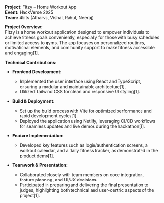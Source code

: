 **Project:** Fitzy – Home Workout App  
**Event:** HackVerse 2025  
**Team:** 4bits (Atharva, Vishal, Rahul, Neeraj)

**Project Overview:**  
Fitzy is a home workout application designed to empower individuals to achieve fitness goals conveniently, especially for those with busy schedules or limited access to gyms. The app focuses on personalized routines, motivational elements, and community support to make fitness accessible and engaging[1].

**Technical Contributions:**

- **Frontend Development:**  
  - Implemented the user interface using React and TypeScript, ensuring a modular and maintainable architecture[1].
  - Utilized Tailwind CSS for clean and responsive UI styling[1].

- **Build & Deployment:**  
  - Set up the build process with Vite for optimized performance and rapid development cycles[1].
  - Deployed the application using Netlify, leveraging CI/CD workflows for seamless updates and live demos during the hackathon[1].

- **Feature Implementation:**  
  - Developed key features such as login/authentication screens, a workout calendar, and a daily fitness tracker, as demonstrated in the product demo[1].

- **Teamwork & Presentation:**  
  - Collaborated closely with team members on code integration, feature planning, and UI/UX decisions.
  - Participated in preparing and delivering the final presentation to judges, highlighting both technical and user-centric aspects of the project[1].
